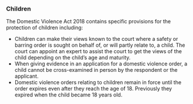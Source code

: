 ###  Children

The Domestic Violence Act 2018 contains specific provisions for the protection
of children including:

  * Children can make their views known to the court where a safety or barring order is sought on behalf of, or will partly relate to, a child. The court can appoint an expert to assist the court to get the views of the child depending on the child’s age and maturity. 
  * When giving evidence in an application for a domestic violence order, a child cannot be cross-examined in person by the respondent or the applicant. 
  * Domestic violence orders relating to children remain in force until the order expires even after they reach the age of 18. Previously they expired when the child became 18 years old. 
